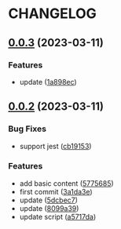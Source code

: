 # CHANGELOG

## [0.0.3](https://github.com/red-armor/list-data/compare/v0.0.2...v0.0.3) (2023-03-11)


### Features

* update ([1a898ec](https://github.com/red-armor/list-data/commit/1a898ec201742d83aae6c9181e8059a68ea89640))



## [0.0.2](https://github.com/red-armor/list-data/compare/3a1da3e41b0f3a4a6e062f740fab413dcfc7161f...v0.0.2) (2023-03-11)


### Bug Fixes

* support jest ([cb19153](https://github.com/red-armor/list-data/commit/cb19153a238a0139cf93e5e5fb514694ca895426))


### Features

* add basic content ([5775685](https://github.com/red-armor/list-data/commit/577568524054d4148a2bcdcaf60abcc4fed55132))
* first commit ([3a1da3e](https://github.com/red-armor/list-data/commit/3a1da3e41b0f3a4a6e062f740fab413dcfc7161f))
* update ([5dcbec7](https://github.com/red-armor/list-data/commit/5dcbec7e165de507315a06ecc10c87c9580b9199))
* update ([8099a39](https://github.com/red-armor/list-data/commit/8099a39824bf6f65b2568e9b40d292dec8842332))
* update script ([a5717da](https://github.com/red-armor/list-data/commit/a5717da742299938b7ccafaf43326aa7db862cb4))



